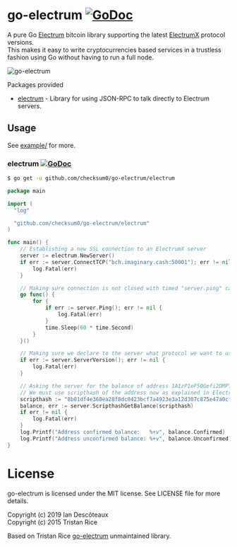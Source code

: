 # go-electrum [![GoDoc](https://godoc.org/github.com/checksum0/go-electrum?status.svg)](https://godoc.org/github.com/checksum0/go-electrum)
A pure Go [Electrum](https://electrum.org/) bitcoin library supporting the latest [ElectrumX](https://github.com/kyuupichan/electrumx) protocol versions.  
This makes it easy to write cryptocurrencies based services in a trustless fashion using Go without having to run a full node.

![go-electrum](https://raw.githubusercontent.com/checksum0/go-electrum/master/media/logo.png)

Packages provided

* [electrum](https://godoc.org/github.com/checksum0/go-electrum/electrum) - Library for using JSON-RPC to talk directly to Electrum servers.

## Usage
See [example/](https://github.com/checksum0/go-electrum/tree/master/example) for more.

### electrum [![GoDoc](https://godoc.org/github.com/checksum0/go-electrum/electrum?status.svg)](https://godoc.org/github.com/checksum0/go-electrum/electrum)
```bash
$ go get -u github.com/checksum0/go-electrum/electrum
```

```go
package main

import (
  "log"

  "github.com/checksum0/go-electrum/electrum"
)

func main() {
	// Establishing a new SSL connection to an ElectrumX server
	server := electrum.NewServer()
	if err := server.ConnectTCP("bch.imaginary.cash:50001"); err != nil {
		log.Fatal(err)
	}

	// Making sure connection is not closed with timed "server.ping" call
	go func() {
		for {
			if err := server.Ping(); err != nil {
				log.Fatal(err)
			}
			time.Sleep(60 * time.Second)
		}
	}()

	// Making sure we declare to the server what protocol we want to use
	if err := server.ServerVersion(); err != nil {
		log.Fatal(err)
	}

	// Asking the server for the balance of address 1A1zP1eP5QGefi2DMPTfTL5SLmv7DivfNa
	// We must use scripthash of the address now as explained in ElectrumX docs
	scripthash := "8b01df4e368ea28f8dc0423bcf7a4923e3a12d307c875e47a0cfbf90b5c39161"
	balance, err := server.ScripthashGetBalance(scripthash)
	if err != nil {
		log.Fatal(err)
	}
	log.Printf("Address confirmed balance:   %+v", balance.Confirmed)
	log.Printf("Address unconfirmed balance: %+v", balance.Unconfirmed)
}
```

# License
go-electrum is licensed under the MIT license. See LICENSE file for more details.

Copyright (c) 2019 Ian Descôteaux  
Copyright (c) 2015 Tristan Rice

Based on Tristan Rice [go-electrum](https://github.com/d4l3k/go-electrum) unmaintained library.

